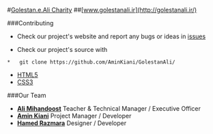 #[Golestan.e.Ali Charity](https://github.com/AminKiani/GolestanAli/)
##[www.golestanali.ir](http://golestanali.ir/)


###Contributing

* Check our project's website and report any bugs or ideas in [issues](https://github.com/AminKiani/GolestanAli/issues/)

* Check our project's source with
```
*   git clone https://github.com/AminKiani/GolestanAli/
```


* [HTML5](http://en.wikipedia.org/wiki/Html5)
* [CSS3](https://developer.mozilla.org/en-US/docs/CSS/CSS_Reference)


###Our Team
* [**Ali Mihandoost**](http://github.com/AliMD) Teacher & Technical Manager / Executive Officer
* [**Amin Kiani**](https://github.com/AminKiani) Project Manager / Developer
* [**Hamed Razmara**](https://github.com/hamedrazmara) Designer  / Developer